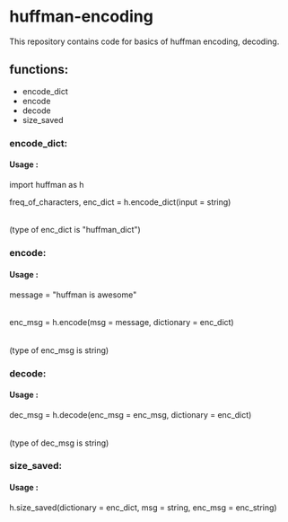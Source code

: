 # huffman-encoding
This repository contains code for basics of huffman encoding, decoding.


## functions:
- encode_dict
- encode
- decode
- size_saved

### encode_dict:
#### Usage : 
import huffman as h

freq_of_characters, enc_dict = h.encode_dict(input = string)
######
(type of enc_dict is "huffman_dict")

### encode:
#### Usage :
message = "huffman is awesome" 
###### 
enc_msg = h.encode(msg = message, dictionary = enc_dict)
######
(type of enc_msg is string)

### decode:
#### Usage :
dec_msg = h.decode(enc_msg = enc_msg, dictionary = enc_dict)
######
(type of dec_msg is string)

### size_saved:
#### Usage : 
h.size_saved(dictionary = enc_dict, msg = string, enc_msg = enc_string)

